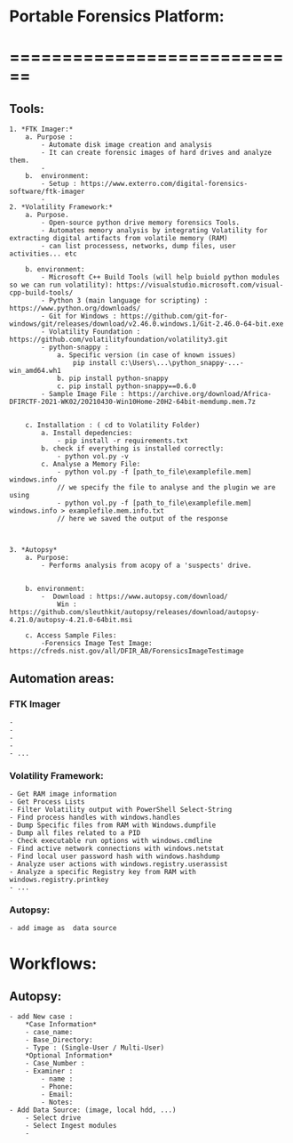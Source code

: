 # Portable Forensics Platform:
# ============================

## Tools:

	1. *FTK Imager:* 
		a. Purpose :
			- Automate disk image creation and analysis
			- It can create forensic images of hard drives and analyze them.
			- 
		b.  environment:
			- Setup : https://www.exterro.com/digital-forensics-software/ftk-imager
			- 	
	2. *Volatility Framework:*
		a. Purpose. 
			- Open-source python drive memory forensics Tools.
			- Automates memory analysis by integrating Volatility for extracting digital artifacts from volatile memory (RAM)
			- can list processess, networks, dump files, user activities... etc
	
		b. environment:
			- Microsoft C++ Build Tools (will help buiold python modules so we can run volatility): https://visualstudio.microsoft.com/visual-cpp-build-tools/
			- Python 3 (main language for scripting) : https://www.python.org/downloads/
			- Git for Windows : https://github.com/git-for-windows/git/releases/download/v2.46.0.windows.1/Git-2.46.0-64-bit.exe
			- Volatility Foundation : https://github.com/volatilityfoundation/volatility3.git
			- python-snappy : 
				a. Specific version (in case of known issues)
					pip install c:\Users\...\python_snappy-...-win_amd64.wh1
				b. pip install python-snappy
				c. pip install python-snappy==0.6.0
			- Sample Image File : https://archive.org/download/Africa-DFIRCTF-2021-WK02/20210430-Win10Home-20H2-64bit-memdump.mem.7z
			
				
		c. Installation : ( cd to Volatility Folder) 
			a. Install depedencies: 
				- pip install -r requirements.txt
			b. check if everything is installed correctly:
				- python vol.py -v
			c. Analyse a Memory File:
				- python vol.py -f [path_to_file\examplefile.mem] windows.info
				// we specify the file to analyse and the plugin we are using
				- python vol.py -f [path_to_file\examplefile.mem] windows.info > examplefile.mem.info.txt 
				// here we saved the output of the response
	

	
	3. *Autopsy*
		a. Purpose:
			- Performs analysis from acopy of a 'suspects' drive.
			
		
		b. environment:
			-  Download : https://www.autopsy.com/download/
				Win : https://github.com/sleuthkit/autopsy/releases/download/autopsy-4.21.0/autopsy-4.21.0-64bit.msi
				
		c. Access Sample Files:
			-Forensics Image Test Image:  https://cfreds.nist.gov/all/DFIR_AB/ForensicsImageTestimage
		
## Automation areas: 

### FTK Imager
	- 
	- 
	- 
	-
	- ...

### Volatility Framework:
	
	- Get RAM image information
	- Get Process Lists
	- Filter Volatility output with PowerShell Select-String
	- Find process handles with windows.handles
	- Dump Specific files from RAM with Windows.dumpfile
	- Dump all files related to a PID
	- Check executable run options with windows.cmdline
	- Find active network connections with windows.netstat
	- Find local user password hash with windows.hashdump
	- Analyze user actions with windows.registry.userassist
	- Analyze a specific Registry key from RAM with windows.registry.printkey
	- ...
	
### Autopsy:
	- add image as  data source
	
	
# Workflows: 

## Autopsy:
	- add New case :
		*Case Information*
		- case_name:
		- Base_Directory:
		- Type : (Single-User / Multi-User)
		*Optional Information*
		- Case_Number :
		- Examiner :
			- name :
			- Phone: 
			- Email: 
			- Notes: 
	- Add Data Source: (image, local hdd, ...)
		- Select drive
		- Select Ingest modules
		- 